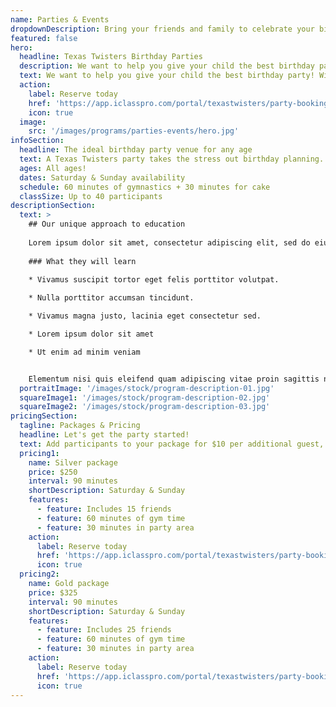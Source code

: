 ```yaml
---
name: Parties & Events
dropdownDescription: Bring your friends and family to celebrate your big day.
featured: false
hero:
  headline: Texas Twisters Birthday Parties
  description: We want to help you give your child the best birthday party! With the gym to themselves, they'll enjoy 60 minutes of obstacle courses, organized games, and supervised open gym time. After playing, you'll have 30 minutes in our party area for food and gifts. Don't wait, grab your spot today!
  text: We want to help you give your child the best birthday party! With the gym to themselves, they'll enjoy 60 minutes of obstacle courses, organized games, and supervised open gym time. After playing, you'll have 30 minutes in our party area for food and gifts. Don't wait, grab your spot today!
  action:
    label: Reserve today
    href: 'https://app.iclasspro.com/portal/texastwisters/party-booking-01-date'
    icon: true
  image:
    src: '/images/programs/parties-events/hero.jpg'
infoSection:
  headline: The ideal birthday party venue for any age
  text: A Texas Twisters party takes the stress out birthday planning. Our coaches take care of all the details, and make sure your child and all their friends have an amazing time.
  ages: All ages!
  dates: Saturday & Sunday availability
  schedule: 60 minutes of gymnastics + 30 minutes for cake
  classSize: Up to 40 participants
descriptionSection:
  text: >
    ## Our unique approach to education
            
    Lorem ipsum dolor sit amet, consectetur adipiscing elit, sed do eiusmod tempor incididunt ut labore et dolore magna aliqua. Nisl pretium fusce id velit ut. Id porta nibh venenatis cras sed felis eget velit. Ut morbi tincidunt augue interdum velit. Ipsum faucibus vitae aliquet nec ullamcorper sit amet. Viverra orci sagittis eu volutpat odio facilisis mauris. Diam quis enim lobortis scelerisque fermentum. Viverra mauris in aliquam sem fringilla. 
        
    ### What they will learn
          
    * Vivamus suscipit tortor eget felis porttitor volutpat.

    * Nulla porttitor accumsan tincidunt.

    * Vivamus magna justo, lacinia eget consectetur sed.

    * Lorem ipsum dolor sit amet

    * Ut enim ad minim veniam


    Elementum nisi quis eleifend quam adipiscing vitae proin sagittis nisl. Viverra vitae congue eu consequat ac felis donec et odio. Euismod nisi porta lorem mollis aliquam ut porttitor. Sed nisi lacus sed viverra tellus. Augue lacus viverra vitae congue eu consequat ac felis donec. Elementum pulvinar etiam non quam lacus. Ut venenatis tellus in metus vulputate. Ultrices dui sapien eget mi proin sed libero enim. Id velit ut tortor pretium viverra suspendisse.
  portraitImage: '/images/stock/program-description-01.jpg'
  squareImage1: '/images/stock/program-description-02.jpg'
  squareImage2: '/images/stock/program-description-03.jpg'
pricingSection:
  tagline: Packages & Pricing
  headline: Let's get the party started!
  text: Add participants to your package for $10 per additional guest, up to 30 guests. Increase gym time by 30 minutes for $50, up to a total of 3 hours.
  pricing1:
    name: Silver package
    price: $250
    interval: 90 minutes
    shortDescription: Saturday & Sunday
    features:
      - feature: Includes 15 friends
      - feature: 60 minutes of gym time
      - feature: 30 minutes in party area
    action:
      label: Reserve today
      href: 'https://app.iclasspro.com/portal/texastwisters/party-booking-01-date'
      icon: true
  pricing2:
    name: Gold package
    price: $325
    interval: 90 minutes
    shortDescription: Saturday & Sunday
    features:
      - feature: Includes 25 friends
      - feature: 60 minutes of gym time
      - feature: 30 minutes in party area
    action:
      label: Reserve today
      href: 'https://app.iclasspro.com/portal/texastwisters/party-booking-01-date'
      icon: true
---
```

